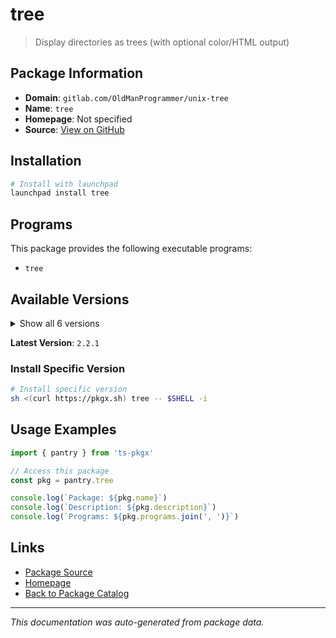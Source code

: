 # tree

> Display directories as trees (with optional color/HTML output)

## Package Information

- **Domain**: `gitlab.com/OldManProgrammer/unix-tree`
- **Name**: `tree`
- **Homepage**: Not specified
- **Source**: [View on GitHub](https://github.com/pkgxdev/pantry/tree/main/projects/gitlab.com/OldManProgrammer/unix-tree/package.yml)

## Installation

```bash
# Install with launchpad
launchpad install tree
```

## Programs

This package provides the following executable programs:

- `tree`

## Available Versions

<details>
<summary>Show all 6 versions</summary>

- `2.2.1`, `2.2.0`, `2.1.3`, `2.1.2`, `2.1.1`
- `2.1.0`

</details>

**Latest Version**: `2.2.1`

### Install Specific Version

```bash
# Install specific version
sh <(curl https://pkgx.sh) tree -- $SHELL -i
```

## Usage Examples

```typescript
import { pantry } from 'ts-pkgx'

// Access this package
const pkg = pantry.tree

console.log(`Package: ${pkg.name}`)
console.log(`Description: ${pkg.description}`)
console.log(`Programs: ${pkg.programs.join(', ')}`)
```

## Links

- [Package Source](https://github.com/pkgxdev/pantry/tree/main/projects/gitlab.com/OldManProgrammer/unix-tree/package.yml)
- [Homepage](#)
- [Back to Package Catalog](../package-catalog.md)

---

*This documentation was auto-generated from package data.*
